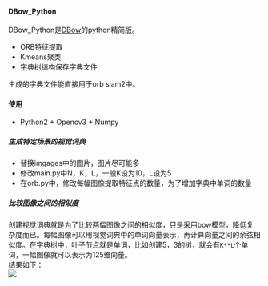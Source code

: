 #### DBow_Python
DBow_Python是[DBow](https://github.com/itswcg/DBow)的python精简版。  


* ORB特征提取
* Kmeans聚类
* 字典树结构保存字典文件 
 
生成的字典文件能直接用于orb slam2中。

#### 使用
* Python2 + Opencv3 + Numpy
##### 生成特定场景的视觉词典
* 替换imgages中的图片，图片尽可能多
* 修改main.py中N，K，L，一般K设为10，L设为5
* 在orb.py中，修改每幅图像提取特征点的数量，为了增加字典中单词的数量

##### 比较图像之间的相似度
创建视觉词典就是为了比较两幅图像之间的相似度，只是采用bow模型，降低复杂度而已。每幅图像可以用视觉词典中的单词向量表示，再计算向量之间的余弦相似度。在字典树中，叶子节点就是单词，比如创建5，3的树，就会有`K**L`个单词，一幅图像就可以表示为125维向量。  
结果如下：  
![](https://res.cloudinary.com/itswcg/image/upload/v1523539603/dbow_jznss6.png)
